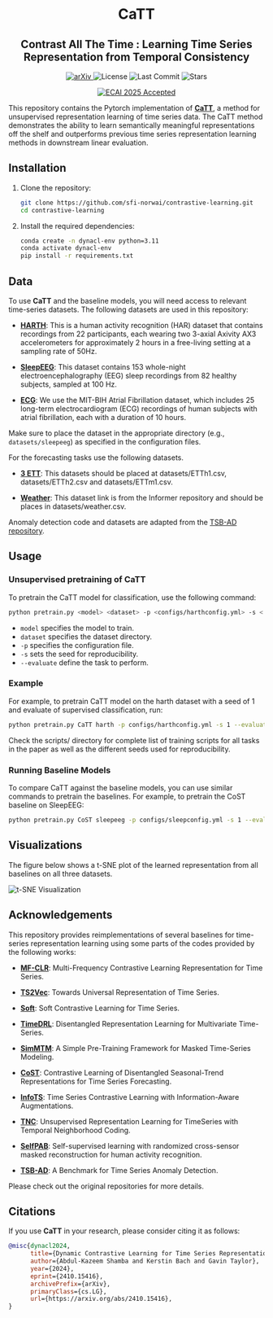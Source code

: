 <h1 align="center">CaTT</h1>
<h2 align="center">Contrast All The Time : Learning Time Series Representation from Temporal Consistency</h2>

<p align="center">
  <a href="https://arxiv.org/abs/2410.15416">
    <img alt="arXiv" src="https://img.shields.io/badge/arXiv-2410.15416-b31b1b.svg">
  </a>
  <img alt="License" src="https://img.shields.io/github/license/sfi-norwai/contrastive-learning">
  <img alt="Last Commit" src="https://img.shields.io/github/last-commit/sfi-norwai/contrastive-learning">
  <img alt="Stars" src="https://img.shields.io/github/stars/sfi-norwai/contrastive-learning?style=social">
</p>

<p align="center">
  <a href="https://ecai2025.eu/">
    <img alt="ECAI 2025 Accepted" src="https://img.shields.io/badge/Accepted%20at-ECAI%202025-blueviolet">
  </a>
</p>

This repository contains the Pytorch implementation of [**CaTT**](https://arxiv.org/abs/2410.15416), a method for unsupervised representation learning of time series data. The CaTT method demonstrates the ability to learn semantically meaningful representations off the shelf and outperforms previous time series representation learning methods in downstream linear evaluation.


## Installation

1. Clone the repository:
    ```bash
    git clone https://github.com/sfi-norwai/contrastive-learning.git
    cd contrastive-learning
    ```

2. Install the required dependencies:
    ```bash
    conda create -n dynacl-env python=3.11
    conda activate dynacl-env
    pip install -r requirements.txt
    ```

## Data


To use **CaTT** and the baseline models, you will need access to relevant time-series datasets. The following datasets are used in this repository:

- [**HARTH**](https://archive.ics.uci.edu/dataset/779/harth): This is a human activity recognition (HAR) dataset that contains recordings from 22 participants, each wearing two 3-axial Axivity AX3 accelerometers for approximately 2 hours in a free-living setting at a sampling rate of 50Hz.

- [**SleepEEG**](https://www.physionet.org/content/sleep-edfx/1.0.0/): This dataset contains 153 whole-night electroencephalography (EEG) sleep recordings from 82 healthy subjects, sampled at 100 Hz.

- [**ECG**](https://physionet.org/content/afdb/1.0.0/): We use the MIT-BIH Atrial Fibrillation dataset, which includes 25 long-term electrocardiogram (ECG) recordings of human subjects with atrial fibrillation, each with a duration of 10 hours.

Make sure to place the dataset in the appropriate directory (e.g., `datasets/sleepeeg`) as specified in the configuration files.

For the forecasting tasks use the following datasets.

- [**3 ETT**](https://github.com/zhouhaoyi/ETDataset): This datasets should be placed at datasets/ETTh1.csv, datasets/ETTh2.csv and datasets/ETTm1.csv.

- [**Weather**](https://github.com/zhouhaoyi/Informer2020): This dataset link is from the Informer repository and should be places in datasets/weather.csv.

Anomaly detection code and datasets are adapted from the [TSB-AD repository](https://github.com/TheDatumOrg/TSB-AD).



## Usage

### Unsupervised pretraining of CaTT

To pretrain the CaTT model for classification, use the following command:

```bash
python pretrain.py <model> <dataset> -p <configs/harthconfig.yml> -s < > --evaluate < >

```
- `model` specifies the model to train.
- `dataset` specifies the dataset directory.
- `-p` specifies the configuration file.
- `-s` sets the seed for reproducibility.
- `--evaluate` define the task to perform.

### Example
For example, to pretrain CaTT model on the harth dataset with a seed of 1 and evaluate of supervised classification, run:
```bash
python pretrain.py CaTT harth -p configs/harthconfig.yml -s 1 --evaluate supervised
```
Check the scripts/ directory for complete list of training scripts for all tasks in the paper as well as the different seeds used for reproducibility.

### Running Baseline Models
To compare CaTT against the baseline models, you can use similar commands to pretrain the baselines. For example, to pretrain the CoST baseline on SleepEEG:

```bash
python pretrain.py CoST sleepeeg -p configs/sleepconfig.yml -s 1 --evaluate supervised
```

## Visualizations

The figure below shows a t-SNE plot of the learned representation from all baselines on all three datasets.

![t-SNE Visualization](./images/CaTT_embeddings.png?raw=true "Title")


## Acknowledgements

This repository provides reimplementations of several baselines for time-series representation learning using some parts of the codes provided by the following  works:

- [**MF-CLR**](https://github.com/duanjufang/MF-CLR): Multi-Frequency Contrastive Learning Representation for Time Series.

- [**TS2Vec**](https://github.com/zhihanyue/ts2vec): Towards Universal Representation of Time Series.

- [**Soft**](https://github.com/seunghan96/softclt?tab=readme-ov-file): Soft Contrastive Learning for Time Series.
- [**TimeDRL**](https://github.com/blacksnail789521/TimeDRL): Disentangled Representation Learning for Multivariate Time-Series.

- [**SimMTM**](https://github.com/thuml/SimMTM): A Simple Pre-Training Framework for Masked Time-Series Modeling.

- [**CoST**](https://github.com/salesforce/CoST): Contrastive Learning of Disentangled Seasonal-Trend Representations for Time Series Forecasting.
- [**InfoTS**](https://github.com/chengw07/InfoTS): Time Series Contrastive Learning with Information-Aware Augmentations.
- [**TNC**](https://github.com/sanatonek/TNC_representation_learning): Unsupervised Representation Learning for TimeSeries with Temporal Neighborhood Coding.
- [**SelfPAB**](https://github.com/ntnu-ai-lab/SelfPAB): Self-supervised learning with randomized cross-sensor masked reconstruction for human activity recognition.
- [**TSB-AD**](https://github.com/TheDatumOrg/TSB-AD): A Benchmark for Time Series Anomaly Detection.

Please check out the original repositories for more details.

## Citations

If you use **CaTT** in your research, please consider citing it as follows:

```bibtex
@misc{dynacl2024,
      title={Dynamic Contrastive Learning for Time Series Representation}, 
      author={Abdul-Kazeem Shamba and Kerstin Bach and Gavin Taylor},
      year={2024},
      eprint={2410.15416},
      archivePrefix={arXiv},
      primaryClass={cs.LG},
      url={https://arxiv.org/abs/2410.15416}, 
}
